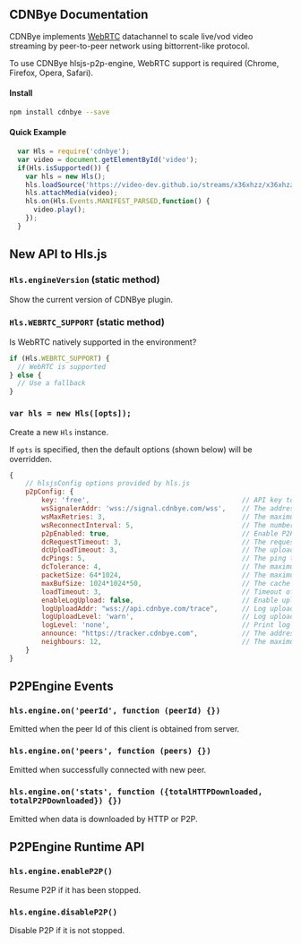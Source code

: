 ## CDNBye Documentation

CDNBye implements [WebRTC](https://en.wikipedia.org/wiki/WebRTC) datachannel to scale live/vod video streaming by peer-to-peer network using bittorrent-like protocol.

To use CDNBye hlsjs-p2p-engine, WebRTC support is required (Chrome, Firefox, Opera, Safari).

#### Install
```bash
npm install cdnbye --save
```

#### Quick Example
```javascript
  var Hls = require('cdnbye');
  var video = document.getElementById('video');
  if(Hls.isSupported()) {
    var hls = new Hls();
    hls.loadSource('https://video-dev.github.io/streams/x36xhzz/x36xhzz.m3u8');
    hls.attachMedia(video);
    hls.on(Hls.Events.MANIFEST_PARSED,function() {
      video.play();
    });
  }
```

## New API to Hls.js

### `Hls.engineVersion` (static method)
Show the current version of CDNBye plugin.

### `Hls.WEBRTC_SUPPORT` (static method)
Is WebRTC natively supported in the environment?
```javascript
if (Hls.WEBRTC_SUPPORT) {
  // WebRTC is supported
} else {
  // Use a fallback
}
```

### `var hls = new Hls([opts]);`
Create a new `Hls` instance.

If `opts` is specified, then the default options (shown below) will be overridden.

```javascript
{
    // hlsjsConfig options provided by hls.js
    p2pConfig: {
        key: 'free',                                      // API key to connected with tracker server (default=free)
        wsSignalerAddr: 'wss://signal.cdnbye.com/wss',    // The address of signal server
        wsMaxRetries: 3,                                  // The maximum number of reconnection attempts that will be made by websocket before giving up (default=3)
        wsReconnectInterval: 5,                           // The number of seconds to delay before attempting to reconnect by websocket (default=5)
        p2pEnabled: true,                                 // Enable P2P (default=true)
        dcRequestTimeout: 3,                              // The request timeout of datachannel (default=3)
        dcUploadTimeout: 3,                               // The upload timeout of datachannel (default=3)
        dcPings: 5,                                       // The ping times of datachannel (default=5)
        dcTolerance: 4,                                   // The maximum times of request timeout or errors allowed to make by peer before eliminating (default=4)
        packetSize: 64*1024,                              // The maximum package size sent by datachannel per time (default=64KB)
        maxBufSize: 1024*1024*50,                         // The cache size of binary data (default=50MB)
        loadTimeout: 3,                                   // Timeout of downloading by p2p (default=3)
        enableLogUpload: false,                           // Enable upload logs to server (default=false)
        logUploadAddr: "wss://api.cdnbye.com/trace",      // Log upload address
        logUploadLevel: 'warn',                           // Log upload level(debug, info, warn, error, none) (default=warn)
        logLevel: 'none',                                 // Print log level(debug, info, warn, error, none，false=none, true=debug) (default='none')
        announce: "https://tracker.cdnbye.com",           // The address of tracker server
        neighbours: 12,                                   // The maximum number of peers allowed to connect (default=12)                             
    }
}
```

## P2PEngine Events

### `hls.engine.on('peerId', function (peerId) {})`
Emitted when the peer Id of this client is obtained from server.

### `hls.engine.on('peers', function (peers) {})`
Emitted when successfully connected with new peer.

### `hls.engine.on('stats', function ({totalHTTPDownloaded, totalP2PDownloaded}) {})`
Emitted when data is downloaded by HTTP or P2P.

## P2PEngine Runtime API

### `hls.engine.enableP2P()`
Resume P2P if it has been stopped.

### `hls.engine.disableP2P()`
Disable P2P if it is not stopped.

